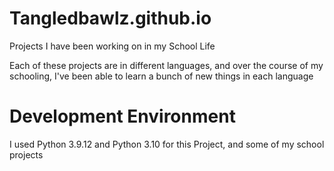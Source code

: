 # Tangledbawlz.github.io
Projects I have been working on in my School Life

Each of these projects are in different languages, and over the course of my schooling, I've been able to learn a bunch of new things in each language

<!-- [Software Demo Video]() -->

# Development Environment

I used Python 3.9.12 and Python 3.10 for this Project, and some of my school projects

<!-- # Useful Websites

For this Project, I had a few sites that were useful to me when it came to Pip and Git Commands
* [Stack-Overflow](https://stackoverflow.com/questions/47071256/how-to-update-upgrade-a-package-using-pip)
* [Installing Python Using Pip](https://monovm.com/blog/how-to-upgrade-pip-package/)
 -->
